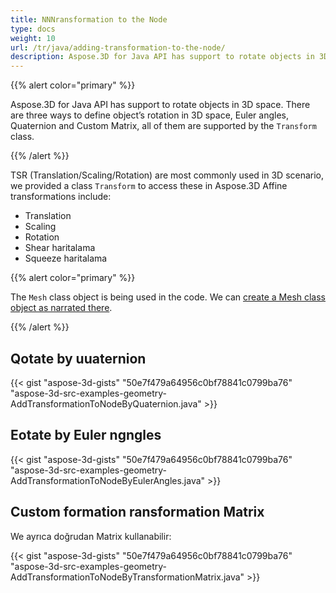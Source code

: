 ```yaml
---
title: NNNransformation to the Node
type: docs
weight: 10
url: /tr/java/adding-transformation-to-the-node/
description: Aspose.3D for Java API has support to rotate objects in 3D space. There are three ways to define object’s rotation in 3D space, Euler angles, Quaternion and Custom Matrix, all of them are supported by the Transform class.
---
```

{{% alert color="primary" %}} 

Aspose.3D for Java API has support to rotate objects in 3D space. There are three ways to define object’s rotation in 3D space, Euler angles, Quaternion and Custom Matrix, all of them are supported by the `Transform` class.

{{% /alert %}} 

TSR (Translation/Scaling/Rotation) are most commonly used in 3D scenario, we provided a class `Transform` to access these in Aspose.3D Affine transformations include:

- Translation
- Scaling
- Rotation
- Shear haritalama
- Squeeze haritalama

{{% alert color="primary" %}} 

The `Mesh` class object is being used in the code. We can [create a Mesh class object as narrated there](https://docs.dynabic.com/display/3djava/Create+3D+Mesh+and+Scene).

{{% /alert %}} 
##  **Qotate by uuaternion**
{{< gist "aspose-3d-gists" "50e7f479a64956c0bf78841c0799ba76" "aspose-3d-src-examples-geometry-AddTransformationToNodeByQuaternion.java" >}}
##  **Eotate by Euler ngngles**
{{< gist "aspose-3d-gists" "50e7f479a64956c0bf78841c0799ba76" "aspose-3d-src-examples-geometry-AddTransformationToNodeByEulerAngles.java" >}}
##  **Custom formation ransformation Matrix**
We ayrıca doğrudan Matrix kullanabilir:

{{< gist "aspose-3d-gists" "50e7f479a64956c0bf78841c0799ba76" "aspose-3d-src-examples-geometry-AddTransformationToNodeByTransformationMatrix.java" >}}
